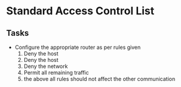 # Standard Access Control List

## Tasks
- Configure the appropriate router as per rules given
  1. Deny the host
  2. Deny the host
  3. Deny the network
  4. Permit all remaining traffic
  5. the above all rules should not affect the other communication
